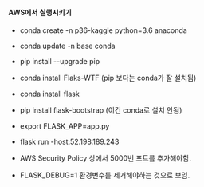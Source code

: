 #### AWS에서 실행시키기 
- conda create -n p36-kaggle python=3.6 anaconda
- conda update -n base conda
- pip install --upgrade pip
- conda install Flaks-WTF (pip 보다는 conda가 잘 설치됨)
- conda install flask 
- pip install flask-bootstrap (이건 conda로 설치 안됨)

- export FLASK_APP=app.py
- flask run -host:52.198.189.243
- AWS Security Policy 상에서 5000번 포트를 추가해야함.
- FLASK_DEBUG=1 환경변수를 제거해야하는 것으로 보임. 




